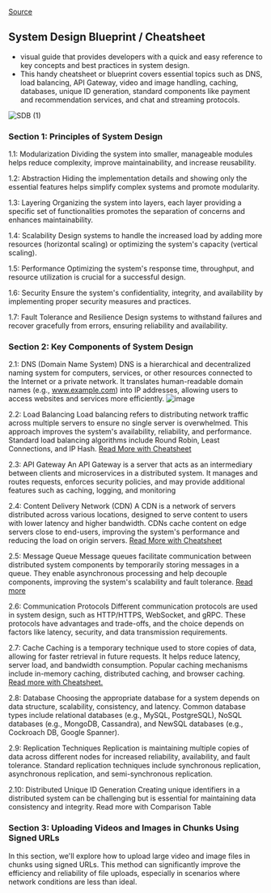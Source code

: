 [Source](https://medium.com/bytebytego-system-design-alliance/system-design-blueprint-the-ultimate-guide-e27b914bf8f1)

## System Design Blueprint / Cheatsheet
- visual guide that provides developers with a quick and easy reference to key concepts and best practices in system design.
- This handy cheatsheet or blueprint covers essential topics such as DNS, load balancing, API Gateway, video and image handling, caching, databases, unique ID generation, standard components like payment and recommendation services, and chat and streaming protocols.

![SDB (1)](https://github.com/user-attachments/assets/b537d5a1-2006-4e28-ad1b-46e6c6b68349)

### Section 1: Principles of System Design
1.1: Modularization
Dividing the system into smaller, manageable modules helps reduce complexity, improve maintainability, and increase reusability.

1.2: Abstraction
Hiding the implementation details and showing only the essential features helps simplify complex systems and promote modularity.

1.3: Layering
Organizing the system into layers, each layer providing a specific set of functionalities promotes the separation of concerns and enhances maintainability.

1.4: Scalability
Design systems to handle the increased load by adding more resources (horizontal scaling) or optimizing the system's capacity (vertical scaling).

1.5: Performance
Optimizing the system's response time, throughput, and resource utilization is crucial for a successful design.

1.6: Security
Ensure the system's confidentiality, integrity, and availability by implementing proper security measures and practices.

1.7: Fault Tolerance and Resilience
Design systems to withstand failures and recover gracefully from errors, ensuring reliability and availability.

### Section 2: Key Components of System Design
2.1: DNS (Domain Name System)
DNS is a hierarchical and decentralized naming system for computers, services, or other resources connected to the Internet or a private network. It translates human-readable domain names (e.g., www.example.com) into IP addresses, allowing users to access websites and services more efficiently. 
![image](https://github.com/user-attachments/assets/0def2aa1-ef7e-4baf-bb26-02b4f2bc546f)

2.2: Load Balancing
Load balancing refers to distributing network traffic across multiple servers to ensure no single server is overwhelmed. This approach improves the system's availability, reliability, and performance. Standard load balancing algorithms include Round Robin, Least Connections, and IP Hash. [Read More with Cheatsheet](https://medium.com/bytebytego-system-design-alliance/everything-about-load-balancer-with-cheat-sheet-64b351f0f7b3)

2.3: API Gateway
An API Gateway is a server that acts as an intermediary between clients and microservices in a distributed system. It manages and routes requests, enforces security policies, and may provide additional features such as caching, logging, and monitoring

2.4: Content Delivery Network (CDN)
A CDN is a network of servers distributed across various locations, designed to serve content to users with lower latency and higher bandwidth. CDNs cache content on edge servers close to end-users, improving the system's performance and reducing the load on origin servers. [Read More with Cheatsheet](https://medium.com/bytebytego-system-design-alliance/a-beginners-guide-to-cdn-what-it-is-and-how-it-works-f06946288fbb)

2.5: Message Queue
Message queues facilitate communication between distributed system components by temporarily storing messages in a queue. They enable asynchronous processing and help decouple components, improving the system's scalability and fault tolerance. [Read more](https://medium.com/bytebytego-system-design-alliance/everything-about-distributed-message-queue-ae6597d84b36)

2.6: Communication Protocols
Different communication protocols are used in system design, such as HTTP/HTTPS, WebSocket, and gRPC. These protocols have advantages and trade-offs, and the choice depends on factors like latency, security, and data transmission requirements.

2.7: Cache
Caching is a temporary technique used to store copies of data, allowing for faster retrieval in future requests. It helps reduce latency, server load, and bandwidth consumption. Popular caching mechanisms include in-memory caching, distributed caching, and browser caching. [Read more with Cheatsheet.](https://medium.com/bytebytego-system-design-alliance/a-comprehensive-guide-to-distributed-caching-827f1fa5a184)

2.8: Database
Choosing the appropriate database for a system depends on data structure, scalability, consistency, and latency. Common database types include relational databases (e.g., MySQL, PostgreSQL), NoSQL databases (e.g., MongoDB, Cassandra), and NewSQL databases (e.g., Cockroach DB, Google Spanner).

2.9: Replication Techniques
Replication is maintaining multiple copies of data across different nodes for increased reliability, availability, and fault tolerance. Standard replication techniques include synchronous replication, asynchronous replication, and semi-synchronous replication.

2.10: Distributed Unique ID Generation
Creating unique identifiers in a distributed system can be challenging but is essential for maintaining data consistency and integrity. Read more with Comparison Table

### Section 3: Uploading Videos and Images in Chunks Using Signed URLs
In this section, we'll explore how to upload large video and image files in chunks using signed URLs. This method can significantly improve the efficiency and reliability of file uploads, especially in scenarios where network conditions are less than ideal.
